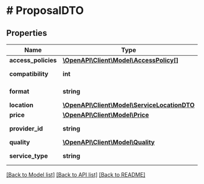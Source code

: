 # # ProposalDTO

## Properties

Name | Type | Description | Notes
------------ | ------------- | ------------- | -------------
**access_policies** | [**\OpenAPI\Client\Model\AccessPolicy[]**](AccessPolicy.md) | AccessPolicies | [optional]
**compatibility** | **int** | Compatibility level. | [optional]
**format** | **string** | Proposal format. | [optional]
**location** | [**\OpenAPI\Client\Model\ServiceLocationDTO**](ServiceLocationDTO.md) |  | [optional]
**price** | [**\OpenAPI\Client\Model\Price**](Price.md) |  | [optional]
**provider_id** | **string** | provider who offers service | [optional]
**quality** | [**\OpenAPI\Client\Model\Quality**](Quality.md) |  | [optional]
**service_type** | **string** | type of service provider offers | [optional]

[[Back to Model list]](../../README.md#models) [[Back to API list]](../../README.md#endpoints) [[Back to README]](../../README.md)
